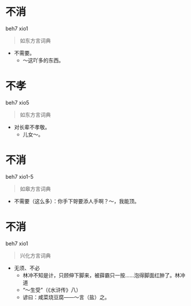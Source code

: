 # 不消
beh7 xio1
> 如东方言词典
- 不需要。
  - ～这吖多的东西。

# 不孝
beh7 xio5
> 如东方言词典
- 对长辈不孝敬。
  - 儿女～。

# 不消
beh7 xio1-5
> 如皋方言词典
- 不需要（这么多）：你手下哿要添人手啊？～，我能顶。

# 不消
beh7 xio1
> 兴化方言词典
- 无须、不必
  - 林冲不知是计，只顾伸下脚来，被薛霸只一按……泡得脚面红肿了。林冲道
  - “～生受”（《水浒传》八）
  - 谚曰：咸菜烧豆腐——～言（盐）之。
